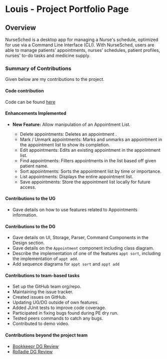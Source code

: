 # Louis - Project Portfolio Page

## Overview
NurseSched is a desktop app for managing a Nurse's schedule, optimized for use via a Command Line Interface (CLI).
With NurseSched, users are able to manage patients’ appointments, nurses’ schedules, patient profiles, nurses' to-do
tasks and medicine supply.

### Summary of Contributions
Given below are my contributions to the project.

#### Code contribution
Code can be found [here](https://nus-cs2113-ay2425s2.github.io/tp-dashboard/?search=louistaii&breakdown=true&sort=groupTitle%20dsc&sortWithin=title&since=2025-02-21&timeframe=commit&mergegroup=&groupSelect=groupByRepos&checkedFileTypes=docs~functional-code~test-code~other)
#### Enhancements Implemented

- **New Feature:** Allow manipulation of an Appointment List.

  - Delete appointments: Deletes an appointment .
  - Mark / Unmark appointments: Marks and unmarks an appointment in the appointment list to show its completion.
  - Edit appointments: Edits an existing appointment in the appointment list.
  - Find appointments: Filters appointments in the list based off given patient name.
  - Sort appointments: Sorts the appointment list by time or importance.
  - List appointments: Displays the entire appointment list.
  - Save appointments: Store the appointment list locally for future access.

#### Contributions to the UG

- Gave details on how to use features related to Appointments information.

#### Contributions to the DG

- Gave details on UI, Storage, Parser, Command Components in the Design section.
- Gave details on the `Appointment` component including class diagram.
- Describe the implementation of one of the features `appt sort`, including the implementation of  `appt add`.
- Add sequence diagrams for `appt sort` and `appt add`

#### Contributions to team-based tasks

- Set up the GitHub team org/repo.
- Maintaining the issue tracker.
- Created issues on GitHub.
- Updating UG/DG outside of own features.
- Added JUnit tests to improve code coverage.
- Participated in fixing bugs found during PE dry run.
- Tested peers commands to catch any bugs.
- Contributed to demo video.

#### Contributions beyond the project team
- [Bookkeepr DG Review](https://github.com/nus-cs2113-AY2425S2/tp/pull/47)
- [Rolladie DG Review](https://github.com/nus-cs2113-AY2425S2/tp/pull/42)
